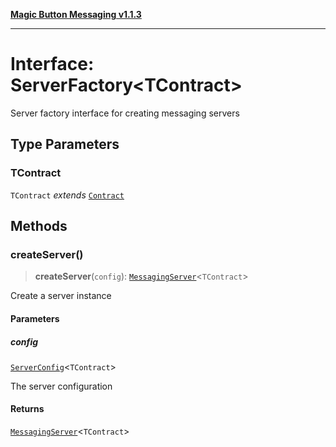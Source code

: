 [**Magic Button Messaging v1.1.3**](../README.md)

***

# Interface: ServerFactory\<TContract\>

Server factory interface for creating messaging servers

## Type Parameters

### TContract

`TContract` *extends* [`Contract`](../type-aliases/Contract.md)

## Methods

### createServer()

> **createServer**(`config`): [`MessagingServer`](../classes/MessagingServer.md)\<`TContract`\>

Create a server instance

#### Parameters

##### config

[`ServerConfig`](ServerConfig.md)\<`TContract`\>

The server configuration

#### Returns

[`MessagingServer`](../classes/MessagingServer.md)\<`TContract`\>
